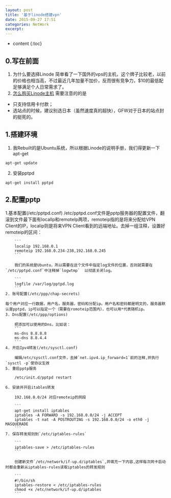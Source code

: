 ```yaml
---
layout: post
title: '基于linode搭建vpn'
date: 2015-09-27 17:51
categories: NetWork
excerpt:
---
```


* content
{:toc}

## 0.写在前面
1. 为什么要选择Linode
简单看了一下国外的vps的主机，这个牌子比较老，以前的价格也相当高，不过最近几年加量不加价，反而很有竞争力，$10的最低配足够满足个人日常需求了。
2. [怎么购买Linode主机](http://my.oschina.net/denglz/blog/313858)
需要注意的的是

* 只支持信用卡付款；
* 选站点的时候，建议别选日本（虽然速度真的超快），GFW对于日本的站点封的挺死的。

## 1.搭建环境
1. 我Rebuilt的是Ubuntu系统，所以根据Linode的说明手册，我们得更新一下apt-get

```
apt-get update
```
2. 安装pptpd

```
apt-get install pptpd
```

## 2.配置pptp
1.基本配置(/etc/pptpd.conf)
/etc/pptpd.conf文件是pptp服务器的配置文件，翻滚到文件最下面有localIp和remoteIp两项，remoteip指的是将来分配给VPN Client的IP，localip则是将来VPN Client看到的远端地址。去掉一组注释，设置好remoteip的区间：

		```
		localip 192.168.0.1
		remoteip 192.168.0.234-238,192.168.0.245
		```

		我们的系统是Ubuntu，所以需要在这个文件中指定log文件的位置，否则就需要在`/etc/pptpd.conf`中注释掉`logwtmp`	以彻底关闭log。

		```
		logfile /var/log/pptpd.log
		```
	2. 账号配置(/etc/ppp/chap-secrets)

	每个用户对应一行数据，用户名，服务器，密码和分配ip。用户名和密码都是明文的，服务器默认是pptpd，ip可以指定一个（需要在romoteip范围内），也可以用*代表随机ip。
	3. Dns配置(/etc/ppp/options)

		把添加可以使用的Dns，比如说：
		```
		ms-dns 8.8.8.8
		ms-dns 8.8.4.4
		```
	4. 开启Ipv4转发(/etc/sysctl.conf)

		编辑/etc/sysctl.conf文件，去掉`net.ipv4.ip_forward=1`前的注释,并执行`sysctl -p`使协议生效
	5. 重启pptp服务

		/etc/init.d/pptpd restart

	6. 安装并开启itables转发

		192.168.0.0/24 对应remoteip的网段

		```
		apt-get install iptables
		iptables -A FORWARD -s 192.168.0.0/24 -j ACCEPT
		iptables -t nat -A POSTROUTING -s 192.168.0.0/24 -o eth0 -j MASQUERADE
		```
	7. 保存转发规则到`/etc/iptables-rules`

		```
		iptables-save > /etc/iptables-rules
		```

		创建新文件`/etc/network/if-up.d/iptables`,并填充一下内容,这样每次网卡启动时都会重新从iptables-rules读取iptables的转发规则

		```
		#!/bin/sh
		iptables-restore < /etc/iptables-rules
		chmod +x /etc/network/if-up.d/iptables
		```